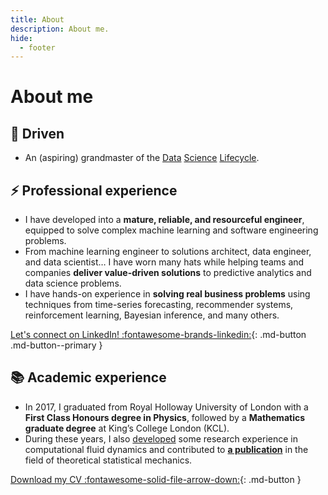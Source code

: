 ```yaml
---
title: About
description: About me.
hide:
  - footer
---
```


# About me

## 🚀 Driven

- An (aspiring) grandmaster of the
  [Data](https://en.wikipedia.org/wiki/Cross-industry_standard_process_for_data_mining)
  [Science](http://public.dhe.ibm.com/software/data/sw-library/services/ASUM.pdf)
  [Lifecycle](https://docs.microsoft.com/en-us/azure/machine-learning/team-data-science-process/).

## ⚡ Professional experience

- I have developed into a **mature, reliable, and resourceful engineer**, equipped to solve complex
  machine learning and software engineering problems.
- From machine learning engineer to solutions architect, data engineer, and data scientist… I have worn
  many hats while helping teams and companies **deliver value-driven solutions** to predictive analytics
  and data science problems.
- I have hands-on experience in **solving real business problems** using techniques from time-series
  forecasting, recommender systems, reinforcement learning, Bayesian inference, and many others.

[Let's connect on LinkedIn! :fontawesome-brands-linkedin:](https://www.linkedin.com/in/tpvasconcelos/){: .md-button .md-button--primary }

## 📚 Academic experience

- In 2017, I graduated from Royal Holloway University of London with a **First Class Honours degree in
  Physics**, followed by a **Mathematics graduate degree** at King’s College London (KCL).
- During these years, I also [developed](https://github.com/tpvasconcelos/mdsea) some research experience in
  computational fluid dynamics and contributed
  to [**a publication**](https://aip.scitation.org/doi/10.1063/1.5006035) in the field of theoretical 
  statistical mechanics.

[Download my CV :fontawesome-solid-file-arrow-down:](../assets/files/CV_TPVasconcelos.pdf){: .md-button }
